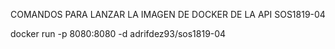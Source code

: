 COMANDOS PARA LANZAR LA IMAGEN DE DOCKER DE LA API SOS1819-04

docker run -p 8080:8080 -d adrifdez93/sos1819-04
